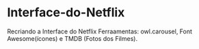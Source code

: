 # Interface-do-Netflix
Recriando a Interface do Netflix
Ferraamentas: owl.carousel, Font Awesome(ícones) e TMDB (Fotos dos Filmes). 
